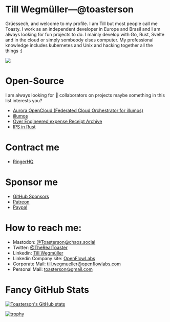 # Till Wegmüller—@toasterson

Grüessech, and welcome to my profile. I am Till but most people call me Toasty. 
I work as an independent developer in Europe and Brasil and 
I am always looking for fun projects to do. I mainly develop with Go, Rust, Svelte 
and in the cloud or simply sombeody elses computer.
My professional knowledge includes kubernetes and Unix and hacking together all the things :)

![](https://komarev.com/ghpvc/?username=toasterson&color=blue)

# Open-Source

I am always looking for 👯 collaborators on projects maybe something in this list interests you?
- [Aurora OpenCloud (Federated Cloud Orchestrator for illumos)](https://github.com/OpenFlowLabs/aurora-opencloud)
- [illumos](https://www.illumos.org/)
- [Over Engineered expense Receipt Archive](https://github.com/OpenFlowLabs/expensebills)
- [IPS in Rust](https://github.com/OpenFlowLabs/ips)

# Contract me
- [RingerHQ](https://www.ringerhq.com/experts/Toasterson)

# Sponsor me

- [GitHub Sponsors](https://github.com/sponsors/Toasterson)
- [Patreon](https://patreon.com/toasterson)
- [Paypal](https://paypal.me/toasterson) 

# How to reach me:

- Mastodon: [@Toasterson@chaos.social](https://chaos.social/@Toasterson)
- Twitter: [@TheRealToaster](https://twitter.com/TheRealToaster)
- Linkedin: [Till Wegmüller](https://www.linkedin.com/in/till-wegm%C3%BCller-825ba3131/)
- Linkedin Company site: [OpenFlowLabs](https://www.linkedin.com/company/open-flow-labs/) 
- Corporate Mail: [till.wegmueller@openflowlabs.com](mailto:till.wegmueller@openflowlabs.com)
- Personal Mail: [toasterson@gmail.com](mailto:toasterson@gmail.com)

# Fancy GitHub Stats

[![Toasterson's GitHub stats](https://github-readme-stats.vercel.app/api?username=Toasterson&show_icons=true&theme=dark)](https://github.com/anuraghazra/github-readme-stats)

[![trophy](https://github-profile-trophy.vercel.app/?username=toasterson&theme=onedark)](https://github.com/ryo-ma/github-profile-trophy)

